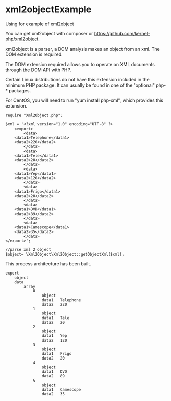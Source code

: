 # xml2objectExample
Using for example of xml2object 

You can get xml2object with composer or https://github.com/kernel-php/xml2object.

xml2object is a parser, a DOM analysis makes an object from an xml. The DOM extension is required.

The DOM extension required allows you to operate on XML documents through the DOM API with PHP. 

Certain Linux distributions do not have this extension included in the minimum PHP package. It can usually be found in one of the "optional" php-* packages.

For CentOS, you will need to run "yum install php-xml", which provides this extension.


    require "Xml2Object.php";

    $xml = '<?xml version="1.0" encoding="UTF-8" ?>
        <export>
            <data>
		<data1>Telephone</data1>
		<data2>220</data2>
            </data>
            <data>
		<data1>Tele</data1>
		<data2>20</data2>
            </data>
            <data>
		<data1>Yep</data1>
		<data2>120</data2>
            </data>
            <data>
		<data1>Frigo</data1>
		<data2>20</data2>
            </data>
            <data>
		<data1>DVD</data1>
		<data2>89</data2>
            </data>
            <data>
		<data1>Camescope</data1>
		<data2>35</data2>
            </data>
    </export>';

    //parse xml 2 object
    $object= \Xml2Object\Xml2Object::getObjectXml($xml);

This process architecture has been built.

    export 	
        object
        data 	
            array
                0 	
                    object
                    data1 	Telephone
                    data2 	220
                1 	
                    object
                    data1 	Tele
                    data2 	20
                2 	
                    object
                    data1 	Yep
                    data2 	120
                3 	
                    object
                    data1 	Frigo
                    data2 	20
                4 	
                    object
                    data1 	DVD
                    data2 	89
                5 	
                    object
                    data1 	Camescope
                    data2 	35